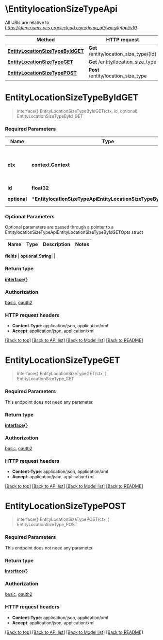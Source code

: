 # \EntitylocationSizeTypeApi

All URIs are relative to *https://demo.wms.ocs.oraclecloud.com/demo_a9/wms/lgfapi/v10*

Method | HTTP request | Description
------------- | ------------- | -------------
[**EntityLocationSizeTypeByIdGET**](EntitylocationSizeTypeApi.md#EntityLocationSizeTypeByIdGET) | **Get** /entity/location_size_type/{id} | EntityLocationSizeTypeById_GET
[**EntityLocationSizeTypeGET**](EntitylocationSizeTypeApi.md#EntityLocationSizeTypeGET) | **Get** /entity/location_size_type | EntityLocationSizeType_GET
[**EntityLocationSizeTypePOST**](EntitylocationSizeTypeApi.md#EntityLocationSizeTypePOST) | **Post** /entity/location_size_type | EntityLocationSizeType_POST


# **EntityLocationSizeTypeByIdGET**
> interface{} EntityLocationSizeTypeByIdGET(ctx, id, optional)
EntityLocationSizeTypeById_GET



### Required Parameters

Name | Type | Description  | Notes
------------- | ------------- | ------------- | -------------
 **ctx** | **context.Context** | context for authentication, logging, cancellation, deadlines, tracing, etc.
  **id** | **float32**|  | 
 **optional** | ***EntitylocationSizeTypeApiEntityLocationSizeTypeByIdGETOpts** | optional parameters | nil if no parameters

### Optional Parameters
Optional parameters are passed through a pointer to a EntitylocationSizeTypeApiEntityLocationSizeTypeByIdGETOpts struct

Name | Type | Description  | Notes
------------- | ------------- | ------------- | -------------

 **fields** | **optional.String**|  | 

### Return type

[**interface{}**](interface{}.md)

### Authorization

[basic](../README.md#basic), [oauth2](../README.md#oauth2)

### HTTP request headers

 - **Content-Type**: application/json, application/xml
 - **Accept**: application/json, application/xml

[[Back to top]](#) [[Back to API list]](../README.md#documentation-for-api-endpoints) [[Back to Model list]](../README.md#documentation-for-models) [[Back to README]](../README.md)

# **EntityLocationSizeTypeGET**
> interface{} EntityLocationSizeTypeGET(ctx, )
EntityLocationSizeType_GET



### Required Parameters
This endpoint does not need any parameter.

### Return type

[**interface{}**](interface{}.md)

### Authorization

[basic](../README.md#basic), [oauth2](../README.md#oauth2)

### HTTP request headers

 - **Content-Type**: application/json, application/xml
 - **Accept**: application/json, application/xml

[[Back to top]](#) [[Back to API list]](../README.md#documentation-for-api-endpoints) [[Back to Model list]](../README.md#documentation-for-models) [[Back to README]](../README.md)

# **EntityLocationSizeTypePOST**
> interface{} EntityLocationSizeTypePOST(ctx, )
EntityLocationSizeType_POST



### Required Parameters
This endpoint does not need any parameter.

### Return type

[**interface{}**](interface{}.md)

### Authorization

[basic](../README.md#basic), [oauth2](../README.md#oauth2)

### HTTP request headers

 - **Content-Type**: application/json, application/xml
 - **Accept**: application/json, application/xml

[[Back to top]](#) [[Back to API list]](../README.md#documentation-for-api-endpoints) [[Back to Model list]](../README.md#documentation-for-models) [[Back to README]](../README.md)

